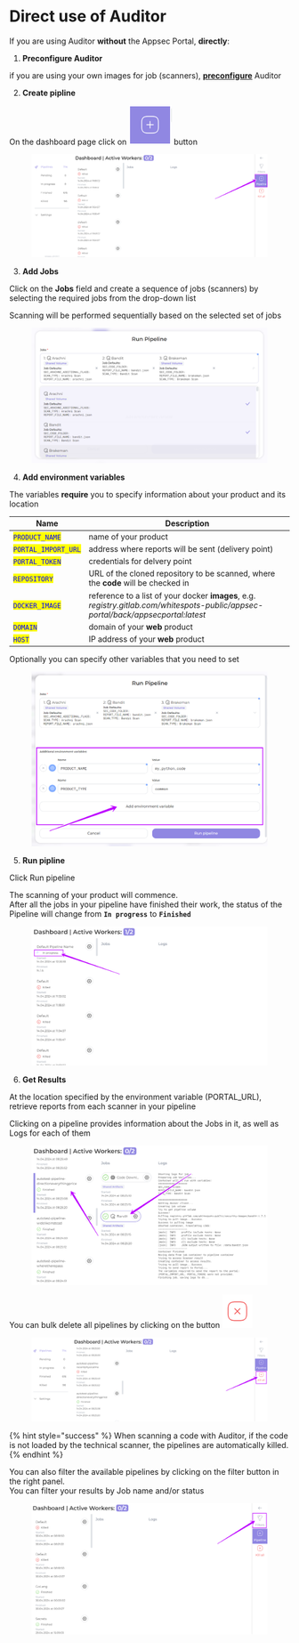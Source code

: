 # Direct use of Auditor

If you are using Auditor **without** the Appsec Portal, **directly**:&#x20;

1. **Preconfigure Auditor**

if you are using your own images for job (scanners), [**preconfigure**](../settings/direct-use-of-the-auditor/docker-credentials.md) Auditor&#x20;

2. **Create pipline**

On the dashboard page click on <img src="../../../.gitbook/assets/image (11) (1) (1) (1).png" alt="" data-size="line"> button

<figure><img src="../../../.gitbook/assets/audit1.png" alt=""><figcaption></figcaption></figure>

3. **Add Jobs**

Click on the **Jobs** field and create a sequence of jobs (scanners) by selecting the required jobs from the drop-down list&#x20;

Scanning will be performed sequentially based on the selected set of jobs

<figure><img src="../../../.gitbook/assets/run 2.png" alt=""><figcaption></figcaption></figure>

4. **Add environment variables**

The variables **require** you to specify information about your product and its location&#x20;

| Name                                                 | Description                                                                                                                        |
| ---------------------------------------------------- | ---------------------------------------------------------------------------------------------------------------------------------- |
| <mark style="color:blue;">`PRODUCT_NAME`</mark>      | name of your product                                                                                                               |
| <mark style="color:blue;">`PORTAL_IMPORT_URL`</mark> | address where reports will be sent (delivery point)                                                                                |
| <mark style="color:blue;">`PORTAL_TOKEN`</mark>      | credentials for delvery point                                                                                                      |
| <mark style="color:blue;">`REPOSITORY`</mark>        | URL of the cloned repository to be scanned, where the **code** will be checked in                                                  |
| <mark style="color:blue;">`DOCKER_IMAGE`</mark>      | reference to a list of your docker **images**, e.g. _registry.gitlab.com/whitespots-public/appsec-portal/back/appsecportal:latest_ |
| <mark style="color:blue;">`DOMAIN`</mark>            | domain of your **web** product                                                                                                     |
| <mark style="color:blue;">`HOST`</mark>              | IP address of your **web** product                                                                                                 |

Optionally you can specify other variables that you need to set

<figure><img src="../../../.gitbook/assets/run 3.png" alt=""><figcaption></figcaption></figure>

5. **Run pipline**

Click Run pipeline

The scanning of your product will commence.\
After all the jobs in your pipeline have finished their work, the status of the Pipeline will change from     **`In progress`** to **`Finished`**

<figure><img src="../../../.gitbook/assets/audit6(1).png" alt=""><figcaption></figcaption></figure>

6. **Get Results**

At the location specified by the environment variable (PORTAL\_URL), retrieve reports from each scanner in your pipeline



Clicking on a pipeline provides information about the Jobs in it, as well as Logs for each of them

<figure><img src="../../../.gitbook/assets/audit3.png" alt=""><figcaption></figcaption></figure>

You can bulk delete all pipelines by clicking on the button <img src="../../../.gitbook/assets/image (1) (1) (1) (1) (1) (1) (1) (1) (1) (1) (1) (1) (1) (1) (1) (1) (1) (1) (1) (1) (1) (1) (1) (1).png" alt="" data-size="line">

<figure><img src="../../../.gitbook/assets/audit2.png" alt=""><figcaption></figcaption></figure>

{% hint style="success" %}
When scanning a code with Auditor, if the code is not loaded by the technical scanner, the pipelines are automatically killed.
{% endhint %}

You can also filter the available pipelines by clicking on the filter button in the right panel. \
You can filter your results by Job name and/or status

<figure><img src="../../../.gitbook/assets/auditor filter 1.png" alt=""><figcaption></figcaption></figure>
